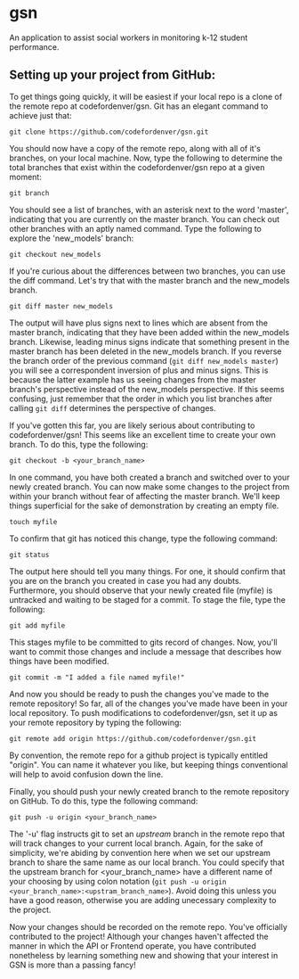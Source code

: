 # gsn
An application to assist social workers in monitoring k-12 student performance. 

## Setting up your project from GitHub:

To get things going quickly, it will be easiest if your local repo is a clone of the remote repo at codefordenver/gsn. Git has an elegant command to achieve just that:

```git
git clone https://github.com/codefordenver/gsn.git
```

You should now have a copy of the remote repo, along with all of it's branches, on your local machine. Now, type the following to determine the total branches that exist within the codefordenver/gsn repo at a given moment:

```git
git branch
```

You should see a list of branches, with an asterisk next to the word 'master', indicating that you are currently on the master branch. You can check out other branches with an aptly named command. Type the following to explore the 'new_models' branch:

```
git checkout new_models
```

If you're curious about the differences between two branches, you can use the diff command. Let's try that with the master branch and the new_models branch.

```git
git diff master new_models
```

The output will have plus signs next to lines which are absent from the master branch, indicating that they have been added within the new_models branch. Likewise, leading minus signs indicate that something present in the master branch has been deleted in the new_models branch. If you reverse the branch order of the previous command (`git diff new_models master`) you will see a correspondent inversion of plus and minus signs. This is because the latter example has us seeing changes from the master branch's perspective instead of the new_models perspective. If this seems confusing, just remember that the order in which you list branches after calling `git diff` determines the perspective of changes.

If you've gotten this far, you are likely serious about contributing to codefordenver/gsn! This seems like an excellent time to create your own branch. To do this, type the following:

```
git checkout -b <your_branch_name>
```

In one command, you have both created a branch and switched over to your newly created branch. You can now make some changes to the project from within your branch without fear of affecting the master branch. We'll keep things superficial for the sake of demonstration by creating an empty file.

```
touch myfile
```

To confirm that git has noticed this change, type the following command:

```
git status
```

The output here should tell you many things. For one, it should confirm that you are on the branch you created in case you had any doubts. Furthermore, you should observe that your newly created file (myfile) is untracked and waiting to be staged for a commit. To stage the file, type the following:

```
git add myfile
```

This stages myfile to be committed to gits record of changes. Now, you'll want to commit those changes and include a message that describes how things have been modified.

```
git commit -m "I added a file named myfile!"
```

And now you should be ready to push the changes you've made to the remote repository! So far, all of the changes you've made have been in your local repository. To push modifications to codefordenver/gsn, set it up as your remote repository by typing the following:

```
git remote add origin https://github.com/codefordenver/gsn.git
```

By convention, the remote repo for a github project is typically entitled "origin". You can name it whatever you like, but keeping things conventional will help to avoid confusion down the line. 

Finally, you should push your newly created branch to the remote repository on GitHub. To do this, type the following command:

```git
git push -u origin <your_branch_name> 
```

The '-u' flag instructs git to set an _upstream_ branch in the remote repo that will track changes to your current local branch. Again, for the sake of simplicity, we're abiding by convention here when we set our upstream branch to share the same name as our local branch. You could specify that the upstream branch for <your_branch_name> have a different name of your choosing by using colon notation (`git push -u origin <your_branch_name>:<upstram_branch_name>`). Avoid doing this unless you have a good reason, otherwise you are adding unecessary complexity to the project. 

Now your changes should be recorded on the remote repo. You've officially contributed to the project! Although your changes haven't affected the manner in which the API or Frontend operate, you have contributed nonetheless by learning something new and showing that your interest in GSN is more than a passing fancy!

